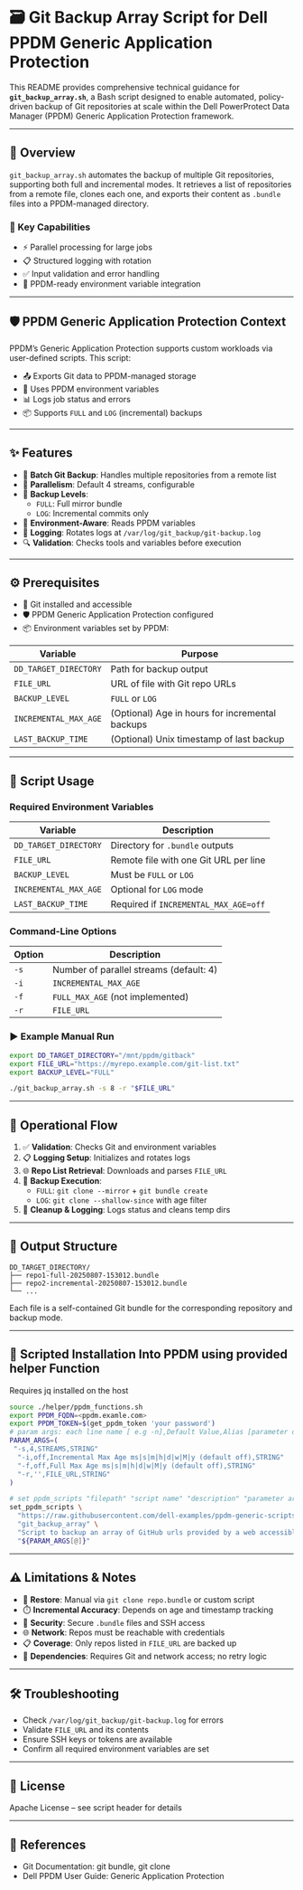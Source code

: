 # 🗃️ Git Backup Array Script for Dell PPDM Generic Application Protection

This README provides comprehensive technical guidance for **`git_backup_array.sh`**, a Bash script designed to enable automated, policy-driven backup of Git repositories at scale within the Dell PowerProtect Data Manager (PPDM) Generic Application Protection framework.

---

## 📘 Overview

`git_backup_array.sh` automates the backup of multiple Git repositories, supporting both full and incremental modes. It retrieves a list of repositories from a remote file, clones each one, and exports their content as `.bundle` files into a PPDM-managed directory.

### 🔧 Key Capabilities

- ⚡ Parallel processing for large jobs  
- 📋 Structured logging with rotation  
- ✅ Input validation and error handling  
- 🔗 PPDM-ready environment variable integration

---

## 🛡️ PPDM Generic Application Protection Context

PPDM’s Generic Application Protection supports custom workloads via user-defined scripts. This script:

- 📤 Exports Git data to PPDM-managed storage  
- 🔐 Uses PPDM environment variables  
- 📊 Logs job status and errors  
- 📦 Supports `FULL` and `LOG` (incremental) backups

---

## ✨ Features

- 🧺 **Batch Git Backup**: Handles multiple repositories from a remote list  
- 🔄 **Parallelism**: Default 4 streams, configurable  
- 🧭 **Backup Levels**:
  - `FULL`: Full mirror bundle
  - `LOG`: Incremental commits only  
- 🧠 **Environment-Aware**: Reads PPDM variables  
- 📄 **Logging**: Rotates logs at `/var/log/git_backup/git-backup.log`  
- 🔍 **Validation**: Checks tools and variables before execution

---

## ⚙️ Prerequisites

- 🧰 Git installed and accessible  
- 🛡️ PPDM Generic Application Protection configured  
- 📦 Environment variables set by PPDM:

| Variable              | Purpose                                          |
|-----------------------|--------------------------------------------------|
| `DD_TARGET_DIRECTORY` | Path for backup output                           |
| `FILE_URL`            | URL of file with Git repo URLs                   |
| `BACKUP_LEVEL`        | `FULL` or `LOG`                                  |
| `INCREMENTAL_MAX_AGE` | (Optional) Age in hours for incremental backups  |
| `LAST_BACKUP_TIME`    | (Optional) Unix timestamp of last backup         |

---

## 🧪 Script Usage

### Required Environment Variables

| Variable              | Description                                      |
|-----------------------|--------------------------------------------------|
| `DD_TARGET_DIRECTORY` | Directory for `.bundle` outputs                  |
| `FILE_URL`            | Remote file with one Git URL per line            |
| `BACKUP_LEVEL`        | Must be `FULL` or `LOG`                          |
| `INCREMENTAL_MAX_AGE` | Optional for `LOG` mode                          |
| `LAST_BACKUP_TIME`    | Required if `INCREMENTAL_MAX_AGE=off`            |

### Command-Line Options

| Option | Description                                              |
|--------|----------------------------------------------------------|
| `-s`   | Number of parallel streams (default: 4)                  |
| `-i`   | `INCREMENTAL_MAX_AGE`                           |
| `-f`   | `FULL_MAX_AGE` (not implemented)                         |
| `-r`   |  `FILE_URL`                                      |

### ▶️ Example Manual Run

```bash
export DD_TARGET_DIRECTORY="/mnt/ppdm/gitback"
export FILE_URL="https://myrepo.example.com/git-list.txt"
export BACKUP_LEVEL="FULL"

./git_backup_array.sh -s 8 -r "$FILE_URL"
```

---

## 🔄 Operational Flow

1. ✅ **Validation**: Checks Git and environment variables  
2. 📋 **Logging Setup**: Initializes and rotates logs  
3. 🌐 **Repo List Retrieval**: Downloads and parses `FILE_URL`  
4. 🧩 **Backup Execution**:
   - `FULL`: `git clone --mirror` + `git bundle create`
   - `LOG`: `git clone --shallow-since` with age filter  
5. 🧹 **Cleanup & Logging**: Logs status and cleans temp dirs

---

## 📁 Output Structure

```
DD_TARGET_DIRECTORY/
├── repo1-full-20250807-153012.bundle
├── repo2-incremental-20250807-153012.bundle
└── ...
```

Each file is a self-contained Git bundle for the corresponding repository and backup mode.

---

## 🏃 Scripted Installation Into PPDM using provided helper Function
Requires jq installed on the host

```bash
source ./helper/ppdm_functions.sh
export PPDM_FQDN=<ppdm.examle.com>
export PPDM_TOKEN=$(get_ppdm_token 'your password')  
# param args: each line name [ e.g -n],Default Value,Alias [parameter description], type[STRING,INTEGER,BOOLEAN,DATE,CREDENTIAL]
PARAM_ARGS=(
 "-s,4,STREAMS,STRING"
  "-i,off,Incremental Max Age ms|s|m|h|d|w|M|y (default off),STRING"
  "-f,off,Full Max Age ms|s|m|h|d|w|M|y (default off),STRING"
  "-r,'',FILE_URL,STRING"
)

# set ppdm_scripts "filepath" "script name" "description" "parameter arguments"
set_ppdm_scripts \
  "https://raw.githubusercontent.com/dell-examples/ppdm-generic-scripts/refs/heads/main/scripts/git_backup_array/git_backup_array.sh" \
  "git_backup_array" \
  "Script to backup an array of GitHub urls provided by a web accessible file url" \
  "${PARAM_ARGS[@]}"
```  

---

## ⚠️ Limitations & Notes

- 🔄 **Restore**: Manual via `git clone repo.bundle` or custom script  
- ⏱️ **Incremental Accuracy**: Depends on age and timestamp tracking  
- 🔐 **Security**: Secure `.bundle` files and SSH access  
- 🌐 **Network**: Repos must be reachable with credentials  
- 📋 **Coverage**: Only repos listed in `FILE_URL` are backed up  
- 🧰 **Dependencies**: Requires Git and network access; no retry logic

---

## 🛠️ Troubleshooting

- Check `/var/log/git_backup/git-backup.log` for errors  
- Validate `FILE_URL` and its contents  
- Ensure SSH keys or tokens are available  
- Confirm all required environment variables are set

---

## 📄 License

Apache License – see script header for details

---

## 🔗 References

- Git Documentation: git bundle, git clone  
- Dell PPDM User Guide: Generic Application Protection


